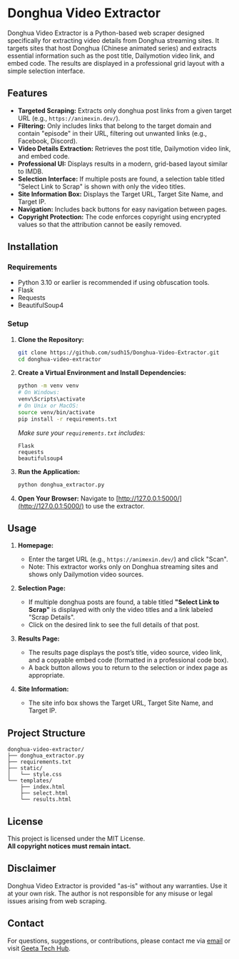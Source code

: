 # Donghua Video Extractor

Donghua Video Extractor is a Python-based web scraper designed specifically for extracting video details from Donghua streaming sites. It targets sites that host Donghua (Chinese animated series) and extracts essential information such as the post title, Dailymotion video link, and embed code. The results are displayed in a professional grid layout with a simple selection interface.

## Features

- **Targeted Scraping:** Extracts only donghua post links from a given target URL (e.g., `https://animexin.dev/`).
- **Filtering:** Only includes links that belong to the target domain and contain "episode" in their URL, filtering out unwanted links (e.g., Facebook, Discord).
- **Video Details Extraction:** Retrieves the post title, Dailymotion video link, and embed code.
- **Professional UI:** Displays results in a modern, grid-based layout similar to IMDB.
- **Selection Interface:** If multiple posts are found, a selection table titled "Select Link to Scrap" is shown with only the video titles.
- **Site Information Box:** Displays the Target URL, Target Site Name, and Target IP.
- **Navigation:** Includes back buttons for easy navigation between pages.
- **Copyright Protection:** The code enforces copyright using encrypted values so that the attribution cannot be easily removed.

## Installation

### Requirements
- Python 3.10 or earlier is recommended if using obfuscation tools.
- Flask
- Requests
- BeautifulSoup4

### Setup

1. **Clone the Repository:**
   ```bash
   git clone https://github.com/sudh15/Donghua-Video-Extractor.git
   cd donghua-video-extractor
   ```

2. **Create a Virtual Environment and Install Dependencies:**
   ```bash
   python -m venv venv
   # On Windows:
   venv\Scripts\activate
   # On Unix or MacOS:
   source venv/bin/activate
   pip install -r requirements.txt
   ```
   *Make sure your `requirements.txt` includes:*
   ```
   Flask
   requests
   beautifulsoup4
   ```

3. **Run the Application:**
   ```bash
   python donghua_extractor.py
   ```

4. **Open Your Browser:**
   Navigate to [http://127.0.0.1:5000/](http://127.0.0.1:5000/) to use the extractor.

## Usage

1. **Homepage:**  
   - Enter the target URL (e.g., `https://animexin.dev/`) and click "Scan".
   - Note: This extractor works only on Donghua streaming sites and shows only Dailymotion video sources.

2. **Selection Page:**  
   - If multiple donghua posts are found, a table titled **"Select Link to Scrap"** is displayed with only the video titles and a link labeled "Scrap Details".
   - Click on the desired link to see the full details of that post.

3. **Results Page:**  
   - The results page displays the post’s title, video source, video link, and a copyable embed code (formatted in a professional code box).
   - A back button allows you to return to the selection or index page as appropriate.

4. **Site Information:**  
   - The site info box shows the Target URL, Target Site Name, and Target IP.

## Project Structure

```
donghua-video-extractor/
├── donghua_extractor.py
├── requirements.txt
├── static/
│   └── style.css
└── templates/
    ├── index.html
    ├── select.html
    └── results.html
```

## License

This project is licensed under the MIT License.  
**All copyright notices must remain intact.**

## Disclaimer

Donghua Video Extractor is provided "as-is" without any warranties. Use it at your own risk. The author is not responsible for any misuse or legal issues arising from web scraping.

## Contact

For questions, suggestions, or contributions, please contact me via [email](mailto:sudhanshuthakur15@gmail.com) or visit [Geeta Tech Hub](https://geetatechhub.blogspot.com/).
